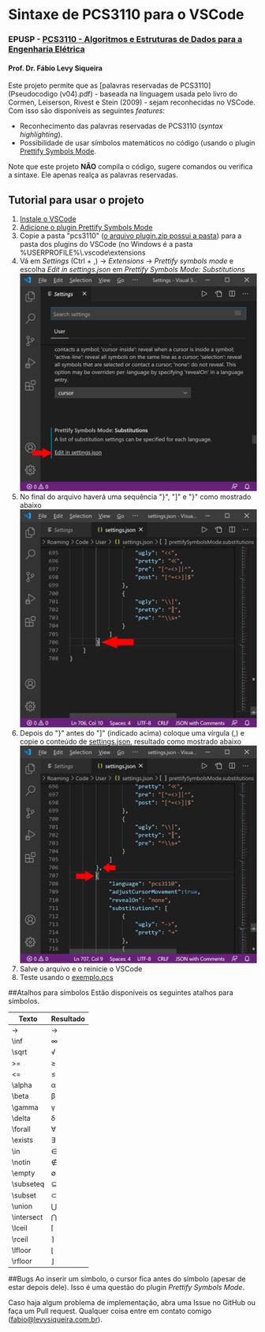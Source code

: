 # Sintaxe de PCS3110 para o VSCode

### EPUSP - [PCS3110 - Algoritmos e Estruturas de Dados para a Engenharia Elétrica](https://uspdigital.usp.br/jupiterweb/obterDisciplina?sgldis=pcs3110)

#### Prof. Dr. Fábio Levy Siqueira

Este projeto permite que as [palavras reservadas de PCS3110](Pseudocodigo (v04).pdf) - baseada na linguagem usada pelo livro do Cormen, Leiserson, Rivest e Stein (2009) - sejam reconhecidas no VSCode. Com isso são disponíveis as seguintes *features*:

- Reconhecimento das palavras reservadas de PCS3110 (*syntax highlighting*).
- Possibilidade de usar símbolos matemáticos no código (usando o plugin [Prettify Symbols Mode](https://marketplace.visualstudio.com/items?itemName=siegebell.prettify-symbols-mode).

Note que este projeto **NÃO** compila o código, sugere comandos ou verifica a sintaxe. Ele apenas realça as palavras reservadas.

## Tutorial para usar o projeto
1. [Instale o VSCode](https://code.visualstudio.com/)
2. [Adicione o plugin Prettify Symbols Mode](https://marketplace.visualstudio.com/items?itemName=siegebell.prettify-symbols-mode)
3. Copie a pasta "pcs3110" ([o arquivo plugin.zip possui a pasta](plugin.zip)) para a pasta dos plugins do VSCode (no Windows é a pasta %USERPROFILE%\\.vscode\extensions
4. Vá em *Settings* (Ctrl + ,) -> *Extensions* -> *Prettify symbols mode* e escolha *Edit in settings.json* em *Prettify Symbols Mode: Substitutions*
![Editar settings.json](/images/plugin.png)
5. No final do arquivo haverá uma sequência "}", "]" e "}" como mostrado abaixo
![Local da edição](/images/local.png)
6. Depois do "}" antes do "]" (indicado acima) coloque uma vírgula (,) e copie o conteúdo de [settings.json](settings.json), resultado como mostrado abaixo
![Resultado da edição settings.json](/images/resultado.png)
7. Salve o arquivo e o reinicie o VSCode
8. Teste usando o [exemplo.pcs](/exemplo/exemplo.pcs)


##Atalhos para símbolos
Estão disponíveis os seguintes atalhos para símbolos.

Texto | Resultado
----------|----------
-> | →
\\inf | ∞
\\sqrt | √
\>= | ≥
<= | ≤
\\alpha | α
\\beta | β
\\gamma | γ
\\delta | δ
\\forall | ∀
\\exists | ∃
\\in | ∈
\\notin | ∉
\\empty | ∅
\\subseteq | ⊆
\\subset | ⊂
\\union | ⋃
\\intersect | ⋂
\\lceil | ⌈
\\rceil | ⌉
\\lfloor | ⌊
\\rfloor | ⌋

##Bugs
Ao inserir um símbolo, o cursor fica antes do símbolo (apesar de estar depois dele). Isso é uma questão do plugin *Prettify Symbols Mode*.

Caso haja algum problema de implementação, abra uma Issue no GitHub ou faça um Pull request. Qualquer coisa entre em contato comigo (fabio@levysiqueira.com.br).
